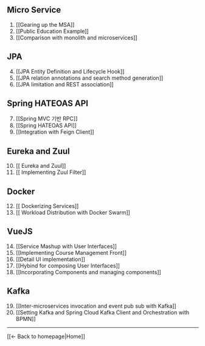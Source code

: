 

Micro Service
------
1. [[Gearing up the MSA]]
1. [[Public Education Example]]
1. [[Comparison with monolith and microservices]]

JPA
------
4. [[JPA Entity Definition and Lifecycle Hook]]
4. [[JPA relation annotations and search method generation]]
4. [[JPA limitation and REST association]]

Spring HATEOAS API
----
7. [[Spring MVC 기반 RPC]]
7. [[Spring HATEOAS API]]
7. [[Integration with Feign Client]]

Eureka and Zuul
------
10. [[ Eureka and Zuul]]
10. [[ Implementing Zuul Filter]]

Docker
-----
12. [[ Dockerizing Services]]
12. [[ Workload Distribution with Docker Swarm]]

VueJS
------
14. [[Service Mashup with User Interfaces]]
14. [[Implementing Course Management Front]]
14. [[Detail UI implementation]]
14. [[Hybind for composing User Interfaces]]
14. [[Incorporating Components and managing components]]

Kafka
------
19. [[Inter-microservices invocation and event pub sub with Kafka]]
19. [[Setting Kafka and Spring Cloud Kafka Client and Orchestration with BPMN]]
------
[[← Back to homepage|Home]]